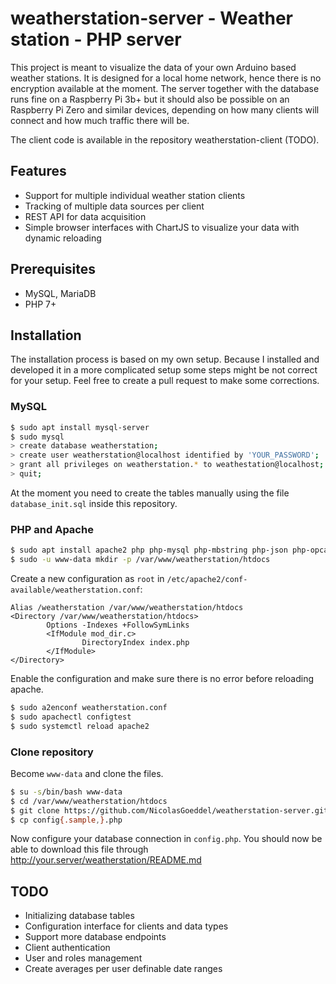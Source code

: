 # weatherstation-server - Weather station - PHP server

This project is meant to visualize the data of your own Arduino based weather stations. It is designed for a local home network, hence there is no encryption available at the moment. The server together with the database runs fine on a Raspberry Pi 3b+ but it should also be possible on an Raspberry Pi Zero and similar devices, depending on how many clients will connect and how much traffic there will be.

The client code is available in the repository weatherstation-client (TODO).

## Features

* Support for multiple individual weather station clients
* Tracking of multiple data sources per client
* REST API for data acquisition
* Simple browser interfaces with ChartJS to visualize your data with dynamic reloading

## Prerequisites

* MySQL, MariaDB
* PHP 7+

## Installation

The installation process is based on my own setup. Because I installed and developed it in a more complicated setup some steps might be not correct for your setup. Feel free to create a pull request to make some corrections.

### MySQL

```bash
$ sudo apt install mysql-server
$ sudo mysql
> create database weatherstation;
> create user weatherstation@localhost identified by 'YOUR_PASSWORD';
> grant all privileges on weatherstation.* to weathestation@localhost;
> quit;
```

At the moment you need to create the tables manually using the file `database_init.sql` inside this repository.

### PHP and Apache

```bash
$ sudo apt install apache2 php php-mysql php-mbstring php-json php-opcache
$ sudo -u www-data mkdir -p /var/www/weatherstation/htdocs
```

Create a new configuration as `root` in `/etc/apache2/conf-available/weatherstation.conf`:
```
Alias /weatherstation /var/www/weatherstation/htdocs
<Directory /var/www/weatherstation/htdocs>
        Options -Indexes +FollowSymLinks
        <IfModule mod_dir.c>
                DirectoryIndex index.php
        </IfModule>
</Directory>
```

Enable the configuration and make sure there is no error before reloading apache.
```bash
$ sudo a2enconf weatherstation.conf
$ sudo apachectl configtest
$ sudo systemctl reload apache2
```

### Clone repository

Become `www-data` and clone the files.
```bash
$ su -s/bin/bash www-data
$ cd /var/www/weatherstation/htdocs
$ git clone https://github.com/NicolasGoeddel/weatherstation-server.git .
$ cp config{.sample,}.php
```

Now configure your database connection in `config.php`. You should now be able to download this file through http://your.server/weatherstation/README.md

## TODO

* Initializing database tables
* Configuration interface for clients and data types
* Support more database endpoints
* Client authentication
* User and roles management
* Create averages per user definable date ranges
